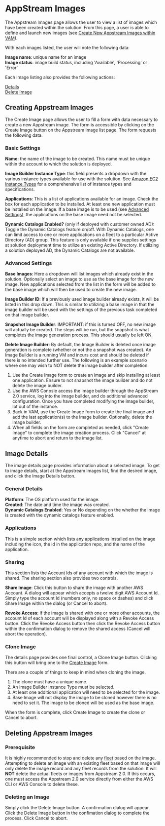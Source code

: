 # AppStream Images

The Appstream Images page allows the user to view a list of images which have been created within the solution. From this page, a user is able to define and launch new images (see [Create New Appstream Images within VAM](#creating-appstream-images)).

With each images listed, the user will note the following data:

**Image name**: unique name for an image\
**Image status**: image build status, including 'Available', 'Processing' or 'Error'

Each image listing also provides the following actions:

[Details](#image-details)\
[Delete Image](#deleting-appstream-images)
    
## Creating Appstream Images

The Create Image page allows the user to fill a form with data necessary to create a new Appstream image. The form is accessible by clicking on the Create Image button on the Appstream Image list page. The form requests the following data.

### Basic Settings

**Name**: the name of the image to be created. This name must be unique within the account to which the solution is deployed.

**Image Builder Instance Type**: this field presents a dropdown with the various instance types available for use with the solution. See [Amazon EC2 Instance Types](https://aws.amazon.com/ec2/instance-types/) for a comprehensive list of instance types and specifications.

**Applications**: This is a list of applications available for an image. Check the box for each application to be installed. At least one new application must be installed on the image. If a base image is to be used (see [Advanced Settings](#advanced-settings)), the applications on the base image need not be selected.

**Dynamic Catalogs Enabled?** (only if deployed with customer owned AD): Toggle the Dynamic Catalogs feature on/off. With Dynamic Catalogs, one can limit access to one or more applications on a fleet to a particular Active Directory (AD) group. This feature is only available if one supplies settings at solution deployment time to utilize an existing Active Directory. If utilizing a solution deployed AD, the Dynamic Catalogs are not available.

### Advanced Settings

**Base Images**: Here a dropdown will list images which already exist in the solution. Optionally select an image to use as the base image for the new image. New applications selected from the list in the form will be added to the base image which will then be used to create the new image.

**Image Builder ID**: If a previously used image builder already exists, it will be listed in this drop down. This is similar to utilizing a base image in that the image builder will be used with the settings of the previous task completed on that image builder.

**Snapshot Image Builder**: IMPORTANT: if this is turned OFF, no new image will actually be created. The steps will be run, but the snapshot is what completes the image generation process. This should usually be left ON.

**Delete Image Builder**: By default, the Image Builder is deleted once image generation is complete (whether or not the a snapshot was created). An Image Builder is a running VM and incurs cost and should be deleted if there is no intended further use. The following is an example scenario where one may wish to NOT delete the image builder after completion:

1. Use the Create Image form to create an image and skip installing at least one application. Ensure to not snapshot the image builder and do not delete the image builder.
2. Use the AWS Conosle access the image builder through the AppStream 2.0 service, log into the image builder, and do additional advanced configuration. Once you have completed modifying the image builder, lot out of the instance.
3. Back in VAM, use the Create Image form to create the final image and add the last application(s) to the image builder. Optionally, delete the image builder.
4. When all fields on the form are completed as needed, click "Create Image" to complete the image creation process. Click "Cancel" at anytime to abort and return to the image list.

## Image Details

The image details page provides information about a selected image. To get to image details, start at the Appstream Images list, find the desired image, and click the Image Details button.

### General Details

**Platform**: The OS platform used for the image.\
**Created**: The date and time the image was created.\
**Dynamic Catalogs Enabled**: Yes or No depending on the whether the image is created with the dynamic catalogs feature enabled.

### Applications

This is a simple section which lists any applications installed on the image including the icon, the id in the application repo, and the name of the application.

### Sharing

This section lists the Account Ids of any account with which the image is shared. The sharing section also provides two controls.

**Share Image**: Click this button to share the image with another AWS Account. A dialog will appear which accepts a twelve digit AWS Account Id. Simply type the account Id (numbers only, no space or dashes) and click Share Image within the dialog (or Cancel to abort).

**Revoke Access**: If the image is shared with one or more other accounts, the account Id of each account will be displayed along with a Revoke Access button. Click the Revoke Access button then click the Revoke Access button within the confirmation dialog to remove the shared access (Cancel will abort the operation).

### Clone Image

The details page provides one final control, a Clone Image button. Clicking this button will bring one to the [Create Image](#creating-appstream-images) form.

There are a couple of things to keep in mind when cloning the image.

1. The clone must have a unique name.
2. An Image Builder Instance Type must be selected.
3. At least one additional application will need to be selected for the image.
4. Base Image will not display the image to be cloned however there is no need to set it. The image to be cloned will be used as the base image.

When the form is complete, click Create Image to create the clone or Cancel to abort.

## Deleting Appstream Images

### Prerequisite

It is highly recommended to stop and delete any [fleet](/sidebarAppStreamFleets.md) based on the image. Attempting to delete an image with an existing fleet based on that image will only delete the image record and any fleet records from the solution. It will **NOT** delete the actual fleets or images from Appstream 2.0. If this occurs, one must access the Appstream 2.0 service directly from either the AWS CLI or AWS Console to delete these.

### Deleting an Image

Simply click the Delete Image button. A confirmation dialog will appear. Click the Delete Image button in the confimation dialog to complete the process. Click Cancel to abort.
